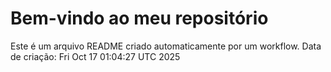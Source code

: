 # Bem-vindo ao meu repositório
Este é um arquivo README criado automaticamente por um workflow.
Data de criação: Fri Oct 17 01:04:27 UTC 2025
